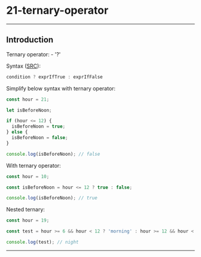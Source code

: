 # 21-ternary-operator

***

## Introduction

Ternary operator: - '?'

Syntax ([SRC](https://developer.mozilla.org/en-US/docs/Web/JavaScript/Reference/Operators/Conditional_Operator)):

```js
condition ? exprIfTrue : exprIfFalse
```

Simplify below syntax with ternary operator:

```js
const hour = 21;

let isBeforeNoon;

if (hour <= 12) {
  isBeforeNoon = true;
} else {
  isBeforeNoon = false;
}

console.log(isBeforeNoon); // false
```

With ternary operator:

```js
const hour = 10;

const isBeforeNoon = hour <= 12 ? true : false;

console.log(isBeforeNoon); // true
```

Nested ternary:

```js
const hour = 19;

const test = hour >= 6 && hour < 12 ? 'morning' : hour >= 12 && hour < 18 ? 'afternoon' : 'night';

console.log(test); // night
```

***
